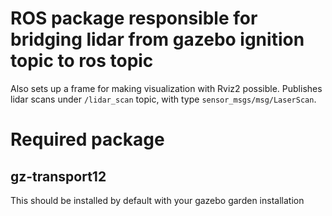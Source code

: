# ROS package responsible for bridging lidar from gazebo ignition topic to ros topic
Also sets up a frame for making visualization with Rviz2 possible.
Publishes lidar scans under `/lidar_scan` topic, with type `sensor_msgs/msg/LaserScan`.
# Required package
## gz-transport12
This should be installed by default with your gazebo garden installation
